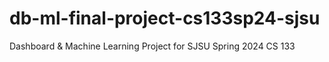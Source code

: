# db-ml-final-project-cs133sp24-sjsu

Dashboard & Machine Learning Project for SJSU Spring 2024 CS 133
